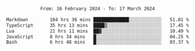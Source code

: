 <div align="center">
<p style="text-align: center;">
<!--START_SECTION:waka-->

```txt
From: 16 February 2024 - To: 17 March 2024

Markdown        104 hrs 36 mins █████████████░░░░░░░░░░░░   51.81 %
TypeScript      35 hrs 13 mins  ████▒░░░░░░░░░░░░░░░░░░░░   17.45 %
Lua             21 hrs 11 mins  ██▓░░░░░░░░░░░░░░░░░░░░░░   10.49 %
JavaScript      8 hrs 34 mins   █░░░░░░░░░░░░░░░░░░░░░░░░   04.25 %
Bash            6 hrs 48 mins   █░░░░░░░░░░░░░░░░░░░░░░░░   03.37 %
```

<!--END_SECTION:waka-->
</p>
</div>
